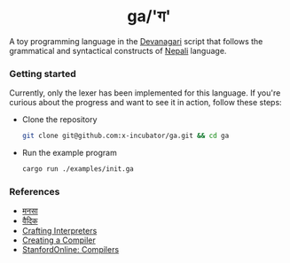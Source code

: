 <h1 align="center">ga/'ग'</h1>

A toy programming language in the [Devanagari](https://en.wikipedia.org/wiki/Devanagari) script that follows the grammatical and syntactical constructs of [Nepali](https://en.wikipedia.org/wiki/Nepali_language) language.

### Getting started

Currently, only the lexer has been implemented for this language. If you're curious about the progress and want to see it in action, follow these steps:

- Clone the repository

  ```bash
  git clone git@github.com:x-incubator/ga.git && cd ga
  ```

- Run the example program

  ```bash
  cargo run ./examples/init.ga
  ```

### References

- [मनसा](http://mnsa.cc/)
- [वैदिक](https://vedic-lang.github.io/)
- [Crafting Interpreters](https://craftinginterpreters.com/)
- [Creating a Compiler](https://www.youtube.com/watch?v=KwpcOYKfXZc&list=PLzLzYGEbdY5n9ITKUqOuRjXkRU5tMW2Sd)
- [StanfordOnline: Compilers](https://www.edx.org/learn/computer-science/stanford-university-compilers)
